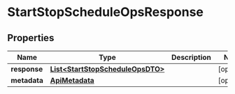 

# StartStopScheduleOpsResponse


## Properties

Name | Type | Description | Notes
------------ | ------------- | ------------- | -------------
**response** | [**List&lt;StartStopScheduleOpsDTO&gt;**](StartStopScheduleOpsDTO.md) |  |  [optional]
**metadata** | [**ApiMetadata**](ApiMetadata.md) |  |  [optional]



